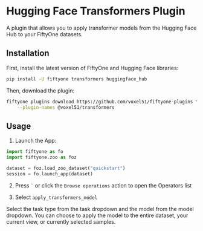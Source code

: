 # Hugging Face Transformers Plugin

A plugin that allows you to apply transformer models from the Hugging Face Hub to your FiftyOne datasets.

## Installation

First, install the latest version of FiftyOne and Hugging Face libraries:

```bash
pip install -U fiftyone transformers huggingface_hub
```

Then, download the plugin:

```bash
fiftyone plugins download https://github.com/voxel51/fiftyone-plugins \
    --plugin-names @voxel51/transformers
```

## Usage

1.  Launch the App:

```py
import fiftyone as fo
import fiftyone.zoo as foz

dataset = foz.load_zoo_dataset("quickstart")
session = fo.launch_app(dataset)
```

2.  Press `` ` `` or click the `Browse operations` action to open the Operators
    list

3.  Select `apply_transformers_model`

Select the task type from the task dropdown and the model from the model dropdown.
You can choose to apply the model to the entire dataset, your current view, or
currently selected samples.
